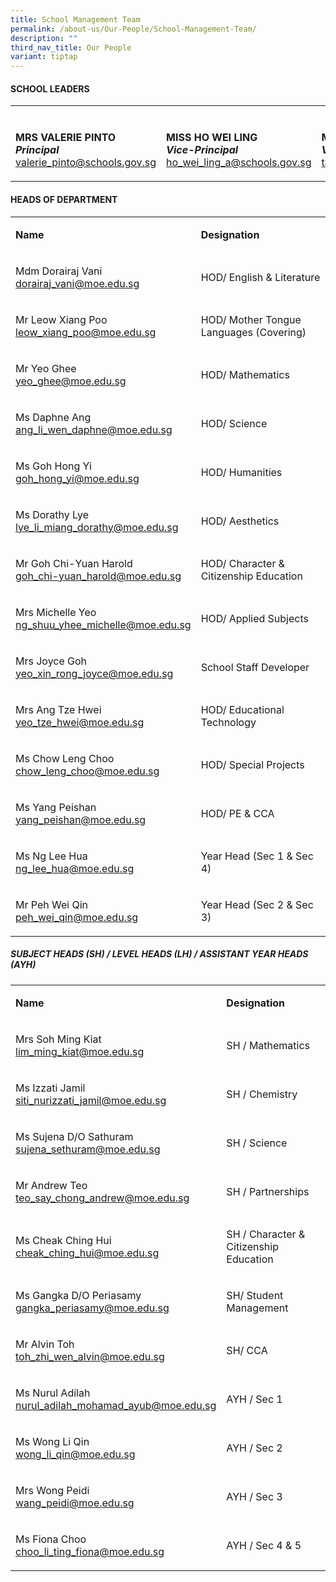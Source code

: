 ```yaml
---
title: School Management Team
permalink: /about-us/Our-People/School-Management-Team/
description: ""
third_nav_title: Our People
variant: tiptap
---
```

<h4><strong>SCHOOL LEADERS</strong></h4>
<table style="minWidth: 75px">
<colgroup>
<col>
<col>
<col>
</colgroup>
<tbody>
<tr>
<td rowspan="1" colspan="3">
<p></p>
</td>
</tr>
<tr>
<td rowspan="1" colspan="1">
<p><strong>MRS VALERIE PINTO<br><em>Principal</em></strong>
<br><a href="mailto:valerie_pinto@schools.gov.sg" rel="noopener noreferrer nofollow" target="_blank">valerie_pinto@schools.gov.sg</a>
</p>
</td>
<td rowspan="1" colspan="1">
<p><strong>MISS HO WEI LING</strong>
<br><strong><em>Vice-Principal</em></strong>
<br><a href="mailto:ho_wei_ling_a@schools.gov.sg" rel="noopener noreferrer nofollow" target="_blank">ho_wei_ling_a@schools.gov.sg</a>
</p>
</td>
<td rowspan="1" colspan="1">
<p><strong>MISS MICHELLE TAN<br><em>Vice-Principal</em></strong>
<br><a href="mailto:tan_lai_yee_michelle@schools.gov.sg" rel="noopener noreferrer nofollow" target="_blank">tan_lai_yee_michelle@schools.gov.sg</a>
</p>
</td>
</tr>
</tbody>
</table>
<h4><strong>HEADS OF DEPARTMENT</strong></h4>
<table style="minWidth: 50px">
<colgroup>
<col>
<col>
</colgroup>
<tbody>
<tr>
<td rowspan="1" colspan="1">
<p><strong>Name</strong>
</p>
</td>
<td rowspan="1" colspan="1">
<p><strong>Designation</strong>
</p>
</td>
</tr>
<tr>
<td rowspan="1" colspan="1">
<p>Mdm Dorairaj Vani
<br><a href="mailto:dorairaj_vani@moe.edu.sg" rel="noopener noreferrer nofollow" target="_blank">dorairaj_vani@moe.edu.sg</a>
</p>
</td>
<td rowspan="1" colspan="1">
<p>HOD/ English &amp; Literature</p>
</td>
</tr>
<tr>
<td rowspan="1" colspan="1">
<p>Mr Leow Xiang Poo
<br><a href="mailto:leow_xiang_poo@moe.edu.sg" rel="noopener noreferrer nofollow" target="_blank">leow_xiang_poo@moe.edu.sg</a>
</p>
</td>
<td rowspan="1" colspan="1">
<p>HOD/ Mother Tongue Languages (Covering)</p>
</td>
</tr>
<tr>
<td rowspan="1" colspan="1">
<p>Mr Yeo Ghee
<br><a href="mailto:yeo_ghee@moe.edu.sg" rel="noopener noreferrer nofollow" target="_blank">yeo_ghee@moe.edu.sg</a>
</p>
</td>
<td rowspan="1" colspan="1">
<p>HOD/ Mathematics</p>
</td>
</tr>
<tr>
<td rowspan="1" colspan="1">
<p>Ms Daphne Ang
<br><a href="mailto:ang_li_wen_daphne@moe.edu.sg" rel="noopener nofollow" target="_blank">ang_li_wen_daphne@moe.edu.sg</a>
<br>
</p>
</td>
<td rowspan="1" colspan="1">
<p>HOD/ Science</p>
</td>
</tr>
<tr>
<td rowspan="1" colspan="1">
<p>Ms Goh Hong Yi
<br><a href="mailto:goh_hong_yi@moe.edu.sg" rel="noopener noreferrer nofollow" target="_blank">goh_hong_yi@moe.edu.sg</a>
</p>
</td>
<td rowspan="1" colspan="1">
<p>HOD/ Humanities</p>
</td>
</tr>
<tr>
<td rowspan="1" colspan="1">
<p>Ms Dorathy Lye
<br><a href="mailto:lye_li_miang_dorathy@moe.edu.sg" rel="noopener noreferrer nofollow" target="_blank">lye_li_miang_dorathy@moe.edu.sg</a>
</p>
</td>
<td rowspan="1" colspan="1">
<p>HOD/ Aesthetics</p>
</td>
</tr>
<tr>
<td rowspan="1" colspan="1">
<p>Mr Goh Chi-Yuan Harold
<br><a href="mailto:goh_chi-yuan_harold@moe.edu.sg" rel="noopener noreferrer nofollow" target="_blank">goh_chi-yuan_harold@moe.edu.sg</a>
</p>
</td>
<td rowspan="1" colspan="1">
<p>HOD/ Character &amp; Citizenship Education</p>
</td>
</tr>
<tr>
<td rowspan="1" colspan="1">
<p>Mrs Michelle Yeo
<br><a href="mailto:ng_shuu_yhee_michelle@moe.edu.sg" rel="noopener noreferrer nofollow" target="_blank">ng_shuu_yhee_michelle@moe.edu.sg</a>
</p>
</td>
<td rowspan="1" colspan="1">
<p>HOD/ Applied Subjects</p>
</td>
</tr>
<tr>
<td rowspan="1" colspan="1">
<p>Mrs Joyce Goh
<br><a href="mailto:yeo_xin_rong_joyce@moe.edu.sg" rel="noopener noreferrer nofollow" target="_blank">yeo_xin_rong_joyce@moe.edu.sg</a>
</p>
</td>
<td rowspan="1" colspan="1">
<p>School Staff Developer</p>
</td>
</tr>
<tr>
<td rowspan="1" colspan="1">
<p>Mrs Ang Tze Hwei
<br><a href="mailto:yeo_tze_hwei@moe.edu.sg" rel="noopener nofollow" target="_blank">yeo_tze_hwei@moe.edu.sg</a>
</p>
</td>
<td rowspan="1" colspan="1">
<p>HOD/ Educational Technology</p>
</td>
</tr>
<tr>
<td rowspan="1" colspan="1">
<p>Ms Chow Leng Choo
<br><a href="mailto:chow_leng_choo@moe.edu.sg" rel="noopener nofollow" target="_blank">chow_leng_choo@moe.edu.sg</a>
</p>
</td>
<td rowspan="1" colspan="1">
<p>HOD/ Special Projects</p>
</td>
</tr>
<tr>
<td rowspan="1" colspan="1">
<p>Ms Yang Peishan
<br><a href="mailto:yang_peishan@moe.edu.sg" rel="noopener nofollow" target="_blank">yang_peishan@moe.edu.sg</a>
</p>
</td>
<td rowspan="1" colspan="1">
<p>HOD/ PE &amp; CCA</p>
</td>
</tr>
<tr>
<td rowspan="1" colspan="1">
<p>Ms Ng Lee Hua
<br><a href="mailto:ng_lee_hua@moe.edu.sg" rel="noopener nofollow" target="_blank">ng_lee_hua@moe.edu.sg</a>
</p>
</td>
<td rowspan="1" colspan="1">
<p>Year Head (Sec 1 &amp; Sec 4)</p>
</td>
</tr>
<tr>
<td rowspan="1" colspan="1">
<p>Mr Peh Wei Qin
<br><a href="mailto:peh_wei_qin@moe.edu.sg" rel="noopener nofollow" target="_blank">peh_wei_qin@moe.edu.sg</a>
</p>
</td>
<td rowspan="1" colspan="1">
<p>Year Head (Sec 2 &amp; Sec 3)</p>
</td>
</tr>
</tbody>
</table>
<h5><strong>SUBJECT HEADS (SH) / LEVEL HEADS (LH) / ASSISTANT YEAR HEADS (AYH)</strong></h5>
<table style="minWidth: 50px">
<colgroup>
<col>
<col>
</colgroup>
<tbody>
<tr>
<td rowspan="1" colspan="1">
<p><strong>Name</strong>
</p>
</td>
<td rowspan="1" colspan="1">
<p><strong>Designation</strong>
</p>
</td>
</tr>
<tr>
<td rowspan="1" colspan="1">
<p>Mrs Soh Ming Kiat
<br><a href="mailto:lim_ming_kiat@moe.edu.sg" rel="noopener noreferrer nofollow" target="_blank">lim_ming_kiat@moe.edu.sg</a>
</p>
</td>
<td rowspan="1" colspan="1">
<p>SH / Mathematics</p>
</td>
</tr>
<tr>
<td rowspan="1" colspan="1">
<p>Ms Izzati Jamil
<br><a href="mailto:siti_nurizzati_jamil@moe.edu.sg" rel="noopener noreferrer nofollow" target="_blank">siti_nurizzati_jamil@moe.edu.sg</a>
</p>
</td>
<td rowspan="1" colspan="1">
<p>SH / Chemistry</p>
</td>
</tr>
<tr>
<td rowspan="1" colspan="1">
<p>Ms Sujena D/O Sathuram
<br><a href="mailto:sujena_sethuram@moe.edu.sg" rel="noopener noreferrer nofollow" target="_blank">sujena_sethuram@moe.edu.sg</a>
</p>
</td>
<td rowspan="1" colspan="1">
<p>SH / Science</p>
</td>
</tr>
<tr>
<td rowspan="1" colspan="1">
<p>Mr Andrew Teo
<br><a href="mailto:teo_say_chong_andrew@moe.edu.sg" rel="noopener noreferrer nofollow" target="_blank">teo_say_chong_andrew@moe.edu.sg</a>
</p>
</td>
<td rowspan="1" colspan="1">
<p>SH / Partnerships</p>
</td>
</tr>
<tr>
<td rowspan="1" colspan="1">
<p>Ms Cheak Ching Hui
<br><a href="mailto:cheak_ching_hui@moe.edu.sg" rel="noopener noreferrer nofollow" target="_blank">cheak_ching_hui@moe.edu.sg</a>
</p>
</td>
<td rowspan="1" colspan="1">
<p>SH / Character &amp; Citizenship Education</p>
</td>
</tr>
<tr>
<td rowspan="1" colspan="1">
<p>Ms Gangka D/O Periasamy
<br><a href="mailto:gangka_periasamy@moe.edu.sg" rel="noopener nofollow" target="_blank">gangka_periasamy@moe.edu.sg</a>
</p>
</td>
<td rowspan="1" colspan="1">
<p>SH/ Student Management</p>
</td>
</tr>
<tr>
<td rowspan="1" colspan="1">
<p>Mr Alvin Toh
<br><a href="mailto:toh_zhi_wen_alvin@moe.edu.sg" rel="noopener nofollow" target="_blank">toh_zhi_wen_alvin@moe.edu.sg</a>
</p>
</td>
<td rowspan="1" colspan="1">
<p>SH/ CCA</p>
</td>
</tr>
<tr>
<td rowspan="1" colspan="1">
<p>Ms Nurul Adilah
<br><a href="mailto:nurul_adilah_mohamad_ayub@moe.edu.sg" rel="noopener nofollow" target="_blank">nurul_adilah_mohamad_ayub@moe.edu.sg</a>
</p>
</td>
<td rowspan="1" colspan="1">
<p>AYH / Sec 1</p>
</td>
</tr>
<tr>
<td rowspan="1" colspan="1">
<p>Ms Wong Li Qin
<br><a href="mailto:wong_li_qin@moe.edu.sg" rel="noopener noreferrer nofollow" target="_blank">wong_li_qin@moe.edu.sg</a>
</p>
</td>
<td rowspan="1" colspan="1">
<p>AYH / Sec 2</p>
</td>
</tr>
<tr>
<td rowspan="1" colspan="1">
<p>Mrs Wong Peidi
<br><a href="mailto:wang_peidi@moe.edu.sg" rel="noopener noreferrer nofollow" target="_blank">wang_peidi@moe.edu.sg</a>
</p>
</td>
<td rowspan="1" colspan="1">
<p>AYH / Sec 3</p>
</td>
</tr>
<tr>
<td rowspan="1" colspan="1">
<p>Ms Fiona Choo
<br><a href="mailto:choo_li_ting_fiona@moe.edu.sg" rel="noopener nofollow" target="_blank">choo_li_ting_fiona@moe.edu.sg</a>
</p>
</td>
<td rowspan="1" colspan="1">
<p>AYH / Sec 4 &amp; 5</p>
</td>
</tr>
</tbody>
</table>
<p></p>